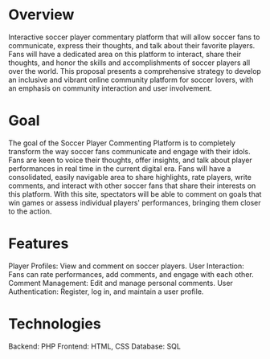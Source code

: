 # Overview
 Interactive soccer player commentary platform that will allow soccer fans to communicate, 
 express their thoughts, and talk about their favorite players. Fans will have a dedicated area on this platform to interact, share their thoughts, 
 and honor the skills and accomplishments of soccer players all over the world. This proposal presents a comprehensive strategy to develop an inclusive 
 and vibrant online community platform for soccer lovers, with an emphasis on community interaction and user involvement.

# Goal
 The goal of the Soccer Player Commenting Platform is to completely transform the way soccer fans communicate and engage with their idols. 
 Fans are keen to voice their thoughts, offer insights, and talk about player performances in real time in the current digital era. Fans will have a consolidated, 
 easily navigable area to share highlights, rate players, write comments, and interact with other soccer fans that share their interests on this platform. With this site, 
 spectators will be able to comment on goals that win games or assess individual players' performances, bringing them closer to the action.

# Features
 Player Profiles: View and comment on soccer players.
 User Interaction: Fans can rate performances, add comments, and engage with each other.
 Comment Management: Edit and manage personal comments.
 User Authentication: Register, log in, and maintain a user profile.

# Technologies
 Backend: PHP
 Frontend: HTML, CSS
 Database: SQL
